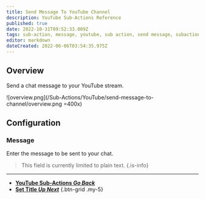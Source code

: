 ```yaml
---
title: Send Message To YouTube Channel
description: YouTube Sub-Actions Reference
published: true
date: 2022-10-31T09:52:33.009Z
tags: sub-action, message, youtube, sub action, send message, subactions, chat
editor: markdown
dateCreated: 2022-06-06T03:54:35.975Z
---
```


## Overview
Send a chat message to your YouTube stream.

![overview.png](/Sub-Actions/YouTube/send-message-to-channel/overview.png =400x)

## Configuration
### Message
Enter the message to be sent to your chat.

> This field is currently limited to plain text.
{.is-info}

---

- [<i class="mdi mdi-chevron-left"></i>**YouTube Sub-Actions *Go Back***](/Sub-Actions/YouTube)
- [<i class="mdi mdi-format-title text--youtube"></i>**Set Title *Up Next***](/Sub-Actions/YouTube/Set-Title)
{.btn-grid .my-5}